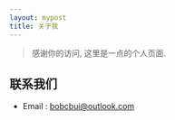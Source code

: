 ```yaml
---
layout: mypost
title: 关于我
---
```


> 感谢你的访问, 这里是一点的个人页面.

## 联系我们

- Email&nbsp;: [bobcbui@outlook.com](mailto:bobcbui@outlook.com)
